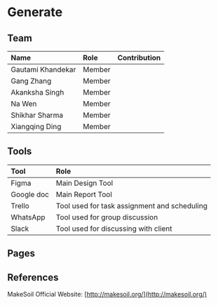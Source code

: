 # Generate #

## Team ##

| Name                 	| Role		    | Contribution |
| :---                 	| :---         	| :---         |
| Gautami Khandekar	   	| Member |   |
| Gang Zhang		   	| Member | 	 |
| Akanksha Singh	   	| Member |   |
| Na Wen				| Member | 	 |
| Shikhar Sharma   		| Member | 	 |
| Xiangqing Ding		| Member | 	 |


## Tools ##

| Tool                 	| Role		    |
| :---                 	| :---         	|
| Figma	   				| Main Design Tool |
| Google doc   			| Main Report Tool |
| Trello				| Tool used for task assignment and scheduling |
| WhatsApp	   			| Tool used for group discussion |
| Slack	   				| Tool used for discussing with client  |


## Pages ##


## References ##

MakeSoil Official Website: [http://makesoil.org/](http://makesoil.org/)

